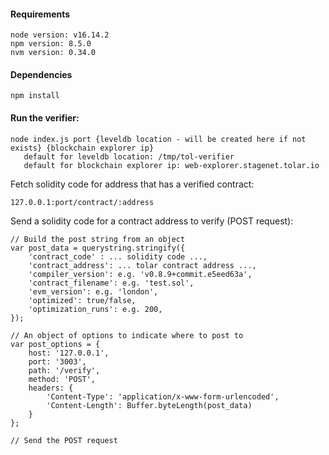 #### Requirements
```
node version: v16.14.2
npm version: 8.5.0
nvm version: 0.34.0 
```

#### Dependencies
```
npm install
```

#### Run the verifier:
```
node index.js port {leveldb location - will be created here if not exists} {blockchain explorer ip}
   default for leveldb location: /tmp/tol-verifier
   default for blockchain explorer ip: web-explorer.stagenet.tolar.io
```

Fetch solidity code for address that has a verified contract:
```
127.0.0.1:port/contract/:address
```

Send a solidity code for a contract address to verify (POST request):
```
// Build the post string from an object
var post_data = querystring.stringify({
    'contract_code' : ... solidity code ...,
    'contract_address': ... tolar contract address ...,
    'compiler_version': e.g. 'v0.8.9+commit.e5eed63a',
    'contract_filename': e.g. 'test.sol',
    'evm_version': e.g. 'london',
    'optimized': true/false,
    'optimization_runs': e.g. 200,
});
  
// An object of options to indicate where to post to
var post_options = {
    host: '127.0.0.1',
    port: '3003',
    path: '/verify',
    method: 'POST',
    headers: {
        'Content-Type': 'application/x-www-form-urlencoded',
        'Content-Length': Buffer.byteLength(post_data)
    }
};

// Send the POST request
```